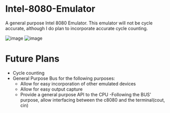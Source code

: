 # Intel-8080-Emulator
A general purpose Intel 8080 Emulator. This emulator will not be cycle accurate, although I do plan to incorporate accurate cycle counting.

![image](https://user-images.githubusercontent.com/78240770/225095819-6673ce86-0d1e-4a40-8f1f-d8e677db2520.png)
![image](https://user-images.githubusercontent.com/78240770/225095916-77c15eb7-0e1e-4995-8c57-849dad026941.png)


# Future Plans

- Cycle counting
- General Purpose Bus for the following purposes:
  + Allow for easy incorporation of other emulated devices
  + Allow for easy output capture
  + Provide a general purpose API to the CPU
-Following the BUS' purpose, allow interfacing between the c8080 and the terminal(cout, cin)
